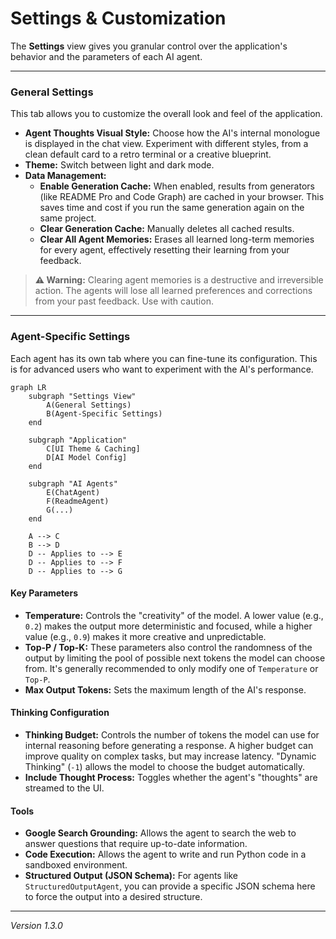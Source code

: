 
# Settings & Customization

The **Settings** view gives you granular control over the application's behavior and the parameters of each AI agent.

---

### General Settings

This tab allows you to customize the overall look and feel of the application.

-   **Agent Thoughts Visual Style:** Choose how the AI's internal monologue is displayed in the chat view. Experiment with different styles, from a clean default card to a retro terminal or a creative blueprint.
-   **Theme:** Switch between light and dark mode.
-   **Data Management:**
    -   **Enable Generation Cache:** When enabled, results from generators (like README Pro and Code Graph) are cached in your browser. This saves time and cost if you run the same generation again on the same project.
    -   **Clear Generation Cache:** Manually deletes all cached results.
    -   **Clear All Agent Memories:** Erases all learned long-term memories for every agent, effectively resetting their learning from your feedback.
    
> **⚠️ Warning:** Clearing agent memories is a destructive and irreversible action. The agents will lose all learned preferences and corrections from your past feedback. Use with caution.

---

### Agent-Specific Settings

Each agent has its own tab where you can fine-tune its configuration. This is for advanced users who want to experiment with the AI's performance.

```mermaid
graph LR
    subgraph "Settings View"
        A(General Settings)
        B(Agent-Specific Settings)
    end
    
    subgraph "Application"
        C[UI Theme & Caching]
        D[AI Model Config]
    end

    subgraph "AI Agents"
        E(ChatAgent)
        F(ReadmeAgent)
        G(...)
    end

    A --> C
    B --> D
    D -- Applies to --> E
    D -- Applies to --> F
    D -- Applies to --> G
```

#### Key Parameters

-   **Temperature:** Controls the "creativity" of the model. A lower value (e.g., `0.2`) makes the output more deterministic and focused, while a higher value (e.g., `0.9`) makes it more creative and unpredictable.
-   **Top-P / Top-K:** These parameters also control the randomness of the output by limiting the pool of possible next tokens the model can choose from. It's generally recommended to only modify one of `Temperature` or `Top-P`.
-   **Max Output Tokens:** Sets the maximum length of the AI's response.

#### Thinking Configuration
-   **Thinking Budget:** Controls the number of tokens the model can use for internal reasoning before generating a response. A higher budget can improve quality on complex tasks, but may increase latency. "Dynamic Thinking" (`-1`) allows the model to choose the budget automatically.
-   **Include Thought Process:** Toggles whether the agent's "thoughts" are streamed to the UI.

#### Tools
-   **Google Search Grounding:** Allows the agent to search the web to answer questions that require up-to-date information.
-   **Code Execution:** Allows the agent to write and run Python code in a sandboxed environment.
-   **Structured Output (JSON Schema):** For agents like `StructuredOutputAgent`, you can provide a specific JSON schema here to force the output into a desired structure.

---
*Version 1.3.0*
